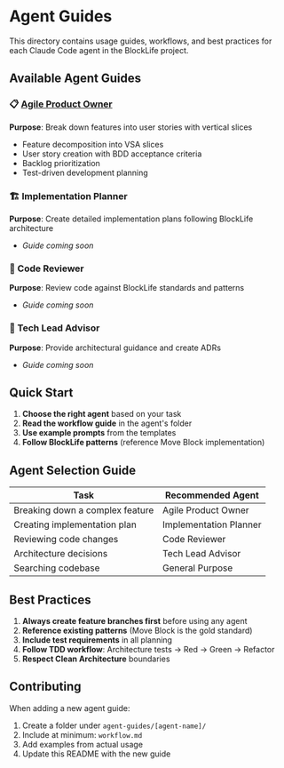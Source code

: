 # Agent Guides

This directory contains usage guides, workflows, and best practices for each Claude Code agent in the BlockLife project.

## Available Agent Guides

### 📋 [Agile Product Owner](./agile-product-owner/workflow.md)
**Purpose**: Break down features into user stories with vertical slices
- Feature decomposition into VSA slices
- User story creation with BDD acceptance criteria
- Backlog prioritization
- Test-driven development planning

### 🏗️ Implementation Planner
**Purpose**: Create detailed implementation plans following BlockLife architecture
- *Guide coming soon*

### 👀 Code Reviewer
**Purpose**: Review code against BlockLife standards and patterns
- *Guide coming soon*

### 🎯 Tech Lead Advisor
**Purpose**: Provide architectural guidance and create ADRs
- *Guide coming soon*

## Quick Start

1. **Choose the right agent** based on your task
2. **Read the workflow guide** in the agent's folder
3. **Use example prompts** from the templates
4. **Follow BlockLife patterns** (reference Move Block implementation)

## Agent Selection Guide

| Task | Recommended Agent |
|------|------------------|
| Breaking down a complex feature | Agile Product Owner |
| Creating implementation plan | Implementation Planner |
| Reviewing code changes | Code Reviewer |
| Architecture decisions | Tech Lead Advisor |
| Searching codebase | General Purpose |

## Best Practices

1. **Always create feature branches first** before using any agent
2. **Reference existing patterns** (Move Block is the gold standard)
3. **Include test requirements** in all planning
4. **Follow TDD workflow**: Architecture tests → Red → Green → Refactor
5. **Respect Clean Architecture** boundaries

## Contributing

When adding a new agent guide:
1. Create a folder under `agent-guides/[agent-name]/`
2. Include at minimum: `workflow.md`
3. Add examples from actual usage
4. Update this README with the new guide
